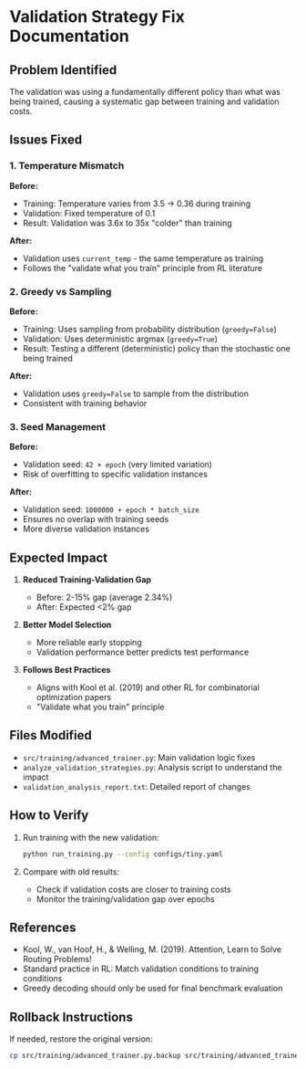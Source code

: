# Validation Strategy Fix Documentation

## Problem Identified
The validation was using a fundamentally different policy than what was being trained, causing a systematic gap between training and validation costs.

## Issues Fixed

### 1. Temperature Mismatch
**Before:** 
- Training: Temperature varies from 3.5 → 0.36 during training
- Validation: Fixed temperature of 0.1
- Result: Validation was 3.6x to 35x "colder" than training

**After:**
- Validation uses `current_temp` - the same temperature as training
- Follows the "validate what you train" principle from RL literature

### 2. Greedy vs Sampling
**Before:**
- Training: Uses sampling from probability distribution (`greedy=False`)
- Validation: Uses deterministic argmax (`greedy=True`)
- Result: Testing a different (deterministic) policy than the stochastic one being trained

**After:**
- Validation uses `greedy=False` to sample from the distribution
- Consistent with training behavior

### 3. Seed Management
**Before:**
- Validation seed: `42 + epoch` (very limited variation)
- Risk of overfitting to specific validation instances

**After:**
- Validation seed: `1000000 + epoch * batch_size`
- Ensures no overlap with training seeds
- More diverse validation instances

## Expected Impact

1. **Reduced Training-Validation Gap**
   - Before: 2-15% gap (average 2.34%)
   - After: Expected <2% gap

2. **Better Model Selection**
   - More reliable early stopping
   - Validation performance better predicts test performance

3. **Follows Best Practices**
   - Aligns with Kool et al. (2019) and other RL for combinatorial optimization papers
   - "Validate what you train" principle

## Files Modified

- `src/training/advanced_trainer.py`: Main validation logic fixes
- `analyze_validation_strategies.py`: Analysis script to understand the impact
- `validation_analysis_report.txt`: Detailed report of changes

## How to Verify

1. Run training with the new validation:
   ```bash
   python run_training.py --config configs/tiny.yaml
   ```

2. Compare with old results:
   - Check if validation costs are closer to training costs
   - Monitor the training/validation gap over epochs

## References

- Kool, W., van Hoof, H., & Welling, M. (2019). Attention, Learn to Solve Routing Problems!
- Standard practice in RL: Match validation conditions to training conditions
- Greedy decoding should only be used for final benchmark evaluation

## Rollback Instructions

If needed, restore the original version:
```bash
cp src/training/advanced_trainer.py.backup src/training/advanced_trainer.py
```
